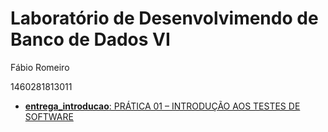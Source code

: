 # Laboratório de Desenvolvimendo de Banco de Dados VI

Fábio Romeiro

1460281813011

- [**entrega_introducao**: PRÁTICA 01 – INTRODUÇÃO AOS TESTES DE SOFTWARE](https://youtu.be/mD--X_l7dYc)
